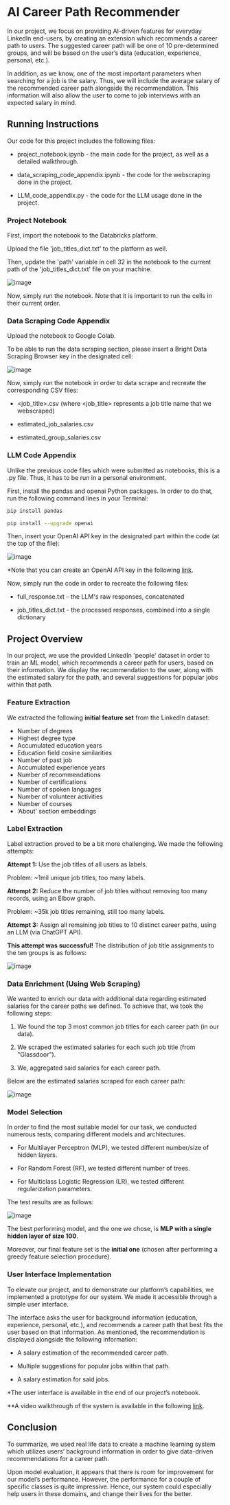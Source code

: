 # AI Career Path Recommender

In our project, we focus on providing AI-driven features for everyday LinkedIn end-users, by creating an extension which recommends a career path to users. 
The suggested career path will be one of 10 pre-determined groups, and will be based on the user’s data (education, experience, personal, etc.).

In addition, as we know, one of the most important parameters when searching for a job is the salary. Thus, we will include the average salary of the recommended career path alongside the recommendation. 
This information will also allow the user to come to job interviews with an expected salary in mind.


## Running Instructions
Our code for this project includes the following files:

- project_notebook.ipynb - the main code for the project, as well as a detailed walkthrough.

- data_scraping_code_appendix.ipynb - the code for the webscraping done in the project.

- LLM_code_appendix.py - the code for the LLM usage done in the project.

### Project Notebook
First, import the notebook to the Databricks platform.

Upload the file 'job_titles_dict.txt' to the platform as well.

Then, update the 'path' variable in cell 32 in the notebook to the current path of the 'job_titles_dict.txt' file on your machine.

![image](https://github.com/cohen-ariel/AI-Career-Path-Recommender/assets/127883151/c0ddbefa-7ed1-486d-82df-5244e0a507a0)

Now, simply run the notebook. Note that it is important to run the cells in their current order.

### Data Scraping Code Appendix
Upload the notebook to Google Colab.

To be able to run the data scraping section, please insert a Bright Data Scraping Browser key in the designated cell:

![image](https://github.com/cohen-ariel/AI-Career-Path-Recommender/assets/127883151/9fdf1fbb-36c4-4dd1-acd5-bdbce9e6aa4f)

Now, simply run the notebook in order to data scrape and recreate the corresponding CSV files:

- <job_title>.csv (where <job_title> represents a job title name that we webscraped)

- estimated_job_salaries.csv

- estimated_group_salaries.csv

### LLM Code Appendix
Unlike the previous code files which were submitted as notebooks, this is a .py file. Thus, it has to be run in a personal environment.

First, install the pandas and openai Python packages. In order to do that, run the following command lines in your Terminal:

```bash
pip install pandas
```

```bash
pip install --upgrade openai
```

Then, insert your OpenAI API key in the designated part within the code (at the top of the file):

![image](https://github.com/cohen-ariel/AI-Career-Path-Recommender/assets/127883151/4e934953-b539-427e-8b71-5781574c58ba)

*Note that you can create an OpenAI API key in the following [link](https://openai.com/blog/openai-api).

Now, simply run the code in order to recreate the following files:

- full_response.txt - the LLM's raw responses, concatenated

- job_titles_dict.txt - the processed responses, combined into a single dictionary


## Project Overview
In our project, we use the provided LinkedIn 'people' dataset in order to train an ML model, which recommends a career path for users, based on their information. We display the recommendation to the user, along with the estimated salary for the path, and several suggestions for popular jobs within that path.

### Feature Extraction
We extracted the following **initial feature set** from the LinkedIn dataset:
- Number of degrees
- Highest degree type
- Accumulated education years
- Education field cosine similarities
- Number of past job
- Accumulated experience years
- Number of recommendations
- Number of certifications
- Number of spoken languages
- Number of volunteer activities
- Number of courses
- ‘About’ section embeddings

### Label Extraction
Label extraction proved to be a bit more challenging. We made the following attempts:

**Attempt 1:** Use the job titles of all users as labels.

Problem: ~1mil unique job titles, too many labels.

**Attempt 2:** Reduce the number of job titles without removing too many records, using an Elbow graph.

Problem: ~35k job titles remaining, still too many labels.

**Attempt 3:** Assign all remaining job titles to 10 distinct career paths, using an LLM (via ChatGPT API). 

**This attempt was successful!** The distribution of job title assignments to the ten groups is as follows:

![image](https://github.com/cohen-ariel/AI-Career-Path-Recommender/assets/127883151/2be62e64-af0a-4c0d-9333-781bd3129173)

### Data Enrichment (Using Web Scraping)
We wanted to enrich our data with additional data regarding estimated salaries for the career paths we defined. To achieve that, we took the following steps:

1. We found the top 3 most common job titles for each career path (in our data).

2. We scraped the estimated salaries for each such job title (from "Glassdoor").

3. We, aggregated said salaries for each career path.

Below are the estimated salaries scraped for each career path:

![image](https://github.com/cohen-ariel/AI-Career-Path-Recommender/assets/127883151/587e53cf-c18c-4c57-92ab-aad10f45f053)

### Model Selection
In order to find the most suitable model for our task, we conducted numerous tests, comparing different models and architectures.

- For Multilayer Perceptron (MLP), we tested different number/size of hidden layers.
  
- For Random Forest (RF), we tested different number of trees.
  
- For Multiclass Logistic Regression (LR), we tested different regularization parameters.

The test results are as follows:

![image](https://github.com/cohen-ariel/AI-Career-Path-Recommender/assets/127883151/fdbc693a-9c33-4f1c-b1f6-2ed7fb8c89b3)

The best performing model, and the one we chose, is **MLP with a single hidden layer of size 100**.

Moreover, our final feature set is the **initial one** (chosen after performing a greedy feature selection procedure). 

### User Interface Implementation
To elevate our project, and to demonstrate our platform’s capabilities, we implemented a prototype for our system. We made it accessible through a simple user interface.

The interface asks the user for background information (education, experience, personal, etc.), and recommends a career path that best fits the user based on that information.
As mentioned, the recommendation is displayed alongside the following information:

- A salary estimation of the recommended career path.

- Multiple suggestions for popular jobs within that path.

- A salary estimation for said jobs.
  
*The user interface is available in the end of our project’s notebook. 

**A video walkthrough of the system is available in the following [link](https://technionmail-my.sharepoint.com/:v:/g/personal/dan_israeli_campus_technion_ac_il/ETUvwRYNH51Pt82pzbTlEtcBannfS6yr1pJIHUj1QgLCIA?e=6Y41xG).


## Conclusion
To summarize, we used real life data to create a machine learning system which utilizes users’ background information in order to give data-driven recommendations for a career path.

Upon model evaluation, it appears that there is room for improvement for our model’s performance. However, the performance for a couple of specific classes is quite impressive. 
Hence, our system could especially help users in these domains, and change their lives for the better.
